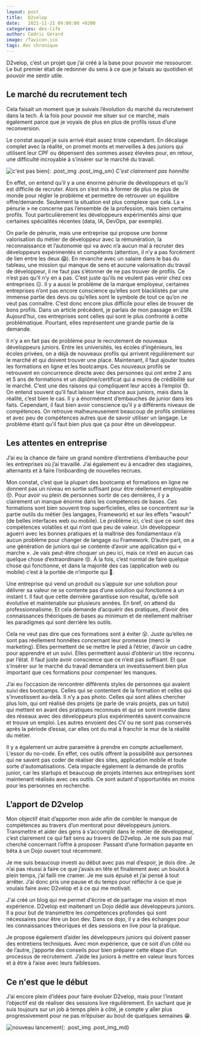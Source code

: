 ```yaml
---
layout: post
title:  D2velop
date:   2021-11-21 09:00:00 +0200
categories: dev-life
author: Cédric Gérard
image: /favicon.ico
tags: dev chronique
---
```


D2velop, c’est un projet que j’ai créé à la base pour pouvoir me ressourcer. Le but premier était de redonner du sens à ce que je faisais au quotidien et pouvoir me sentir utile.

## Le marché du recrutement tech

Cela faisait un moment que je suivais l’évolution du marché du recrutement dans la tech. À la fois pour pouvoir me situer sur ce marché, mais également parce que je voyais de plus en plus de profils issus d’une reconversion.

Le constat auquel je suis arrivé était assez triste cependant. En décalage complet avec la réalité, on promet monts et merveilles à des juniors qui utilisent leur CPF ou dépensent des sommes assez élevées pour, en retour, une difficulté incroyable à s’insérer sur le marché du travail.

![c'est pas bien](https://media.giphy.com/media/gLp8NXBF32DNYWTa73/giphy.gif){: .post_img .post_img_sm} *C'est clairement pas honnête*

En effet, on entend qu’il y a une énorme pénurie de développeurs et qu’il est difficile de recruter. Alors on s’est mis à former de plus ne plus de monde pour régler le problème et permettre de retrouver un équilibre offre/demande. Seulement la situation est plus complexe que cela. La « pénurie » ne concerne pas l’ensemble de la profession, mais bien certains profils. Tout particulièrement les développeurs expérimentés ainsi que certaines spécialités récentes (data, IA, DevOps, par exemple).

On parle de pénurie, mais une entreprise qui propose une bonne valorisation du métier de développeur avec la rémunération, la reconnaissance et l’autonomie qui va avec n’a aucun mal à recruter des développeurs expérimentés et compétents (attention, il n’y a pas forcément de lien entre les deux 😱). En revanche avec un salaire dans le bas du tableau, une mission qui manque de sens et aucune valorisation du travail de développeur, il ne faut pas s’étonner de ne pas trouver de profils. Ce n’est pas qu’il n’y en a pas. C’est juste qu’ils ne veulent pas venir chez ces entreprises 😖. Il y a aussi le problème de la marque employeur, certaines entreprises n’ont pas encore conscience qu’elles sont blacklistés par une immense partie des devs ou qu’elles sont le symbole de tout ce qu’on ne veut pas connaître. C’est donc encore plus difficile pour elles de trouver de bons profils. Dans un article précédent, je parlais de mon passage en ESN. Aujourd’hui, ces entreprises sont celles qui sont le plus confronté à cette problématique. Pourtant, elles représentent une grande partie de la demande.

Il n’y a en fait pas de problème pour le recrutement de nouveaux développeurs juniors. Entre les universités, les écoles d’ingénieurs, les écoles privées, on a déjà de nouveaux profils qui arrivent régulièrement sur le marché et qui doivent trouver une place. Maintenant, il faut ajouter toutes les formations en ligne et les bootcamps. Ces nouveaux profils se retrouvent en concurrence directe avec des personnes qui ont entre 2 ans et 5 ans de formations et un diplôme/certificat qui a moins de crédibilité sur le marché. C’est une des raisons qui compliquent leur accès à l’emploi 😓. On entend souvent qu'il faut laisser leur chance aux juniors, mais dans la réalité, c’est bien le cas. Il y a énormément d’embauches de junior dans les faits. Cependant, il faut bien avoir conscience qu’il y a différents niveaux de compétences. On retrouve malheureusement beaucoup de profils similaires et avec peu de compétences autres que de savoir utiliser un langage. Le problème étant qu'il faut bien plus que ça pour être un développeur.

## Les attentes en entreprise

J’ai eu la chance de faire un grand nombre d’entretiens d’embauche pour les entreprises où j’ai travaillé. J’ai également eu à encadrer des stagiaires, alternants et à faire l’onboarding de nouvelles recrues.

Mon constat, c’est que la plupart des bootcamp et formations en ligne ne donnent pas un niveau en sortie suffisant pour être réellement employable 😣. Pour avoir vu plein de personnes sortir de ces dernières, il y a clairement un manque énorme dans les compétences de bases. Ces formations sont bien souvent trop superficielles, elles se concentrent sur la partie outils du métier (les langages, Framework) et sur les effets "waouh" (de belles interfaces web ou mobile). Le problème ici, c’est que ce sont des compétences volatiles et qui n’ont que peu de valeur. Un développeur aguerri avec les bonnes pratiques et la maîtrise des fondamentaux n’a aucun problème pour changer de langage ou Framework. D’autre part, on a une génération de juniors qui se contente d’avoir une application qui « marche ». Je vais peut-être choquer un peu ici, mais ce n’est en aucun cas quelque chose d’extraordinaire 😒. À la fois, c’est normal de faire quelque chose qui fonctionne, et dans la majorité des cas (application web ou mobile) c’est à la portée de n’importe qui 🤫.

Une entreprise qui vend un produit ou s’appuie sur une solution pour délivrer sa valeur ne se contente pas d’une solution qui fonctionne à un instant t. Il faut que cette dernière garantisse son résultat, qu’elle soit évolutive et maintenable sur plusieurs années. En bref, on attend du professionnalisme. Et cela demande d’acquérir des pratiques, d’avoir des connaissances théoriques de bases au minimum et de réellement maîtriser les paradigmes qui sont derrière les outils.

Cela ne veut pas dire que ces formations sont à éviter 😮. Juste qu’elles ne sont pas réellement honnêtes concernant leur promesse (merci le marketing). Elles permettent de se mettre le pied à l’étrier, d’avoir un cadre pour apprendre et un suivi. Elles permettent aussi d’obtenir un titre reconnu par l’état. Il faut juste avoir conscience que ce n’est pas suffisant. Et que s’insérer sur le marché du travail demandera un investissement bien plus important que ces formations pour compenser les manques.

J’ai eu l’occasion de rencontrer différents styles de personnes qui avaient suivi des bootcamps. Celles qui se contentent de la formation et celles qui s’investissent au-delà. Il n’y a pas photo. Celles qui sont allées chercher plus loin, qui ont réalisé des projets (je parle de vrais projets, pas un tuto) qui mettent en avant des pratiques reconnues et qui se sont investie dans des réseaux avec des développeurs plus expérimentés savent convaincre et trouve un emploi. Les autres envoient des CV ou ne sont pas conservés après la période d’essai, car elles ont du mal à franchir le mur de la réalité du métier.

Il y a également un autre paramètre à prendre en compte actuellement. L'essor du no-code. En effet, ces outils offrent la possibilité aux personnes qui ne savent pas coder de réaliser des sites, application mobile et toute sorte d'automatisations. Cela impacte également la demande de profils junior, car les startups et beaucoup de projets internes aux entreprises sont maintenant réalisés avec ces outils. Ce sont autant d'opportunités en moins pour les personnes en recherche.

## L’apport de D2velop

Mon objectif était d’apporter mon aide afin de combler le manque de compétences au travers d’un mentorat pour développeurs juniors. Transmettre et aider des gens à s’accomplir dans le métier de développeur, c’est clairement ce qui fait sens au travers de D2velop. Je me suis pas mal cherché concernant l’offre à proposer. Passant d’une formation payante en bêta à un Dojo ouvert tout récemment.

Je me suis beaucoup investi au début avec pas mal d’espoir, je dois dire. Je n’ai pas réussi à faire ce que j’avais en tête et finalement avec un boulot à plein temps, j’ai failli me cramer. Je me suis épuisé et j’ai pensé à tout arrêter. J’ai donc pris une pause et du temps pour réfléchir à ce que je voulais faire avec D2velop et à ce qui me motivait.

J'ai créé un blog qui me permet d’écrire et de partager ma vision et mon expérience. D2velop est maitenant un Dojo dédié aux développeurs juniors. Il a pour but de transmettre les compétences profondes qui sont nécessaires pour être un bon dev. Dans ce dojo, il y a des échanges pour les connaissances théoriques et des sessions en live pour la pratique.

Je propose également d’aider les développeurs juniors qui doivent passer des entretiens techniques. Avec mon expérience, que ce soit d’un côté ou de l’autre, j’apporte des conseils pour bien préparer cette étape d’un processus de recrutement. J’aide les juniors à mettre en valeur leurs forces et à être à l’aise avec leurs faiblesses.

## Ce n'est que le début

J’ai encore plein d’idées pour faire évoluer D2velop, mais pour l’instant l’objectif est de réaliser des sessions live régulièrement. En sachant que je suis toujours sur un job à temps plein à côté, je compte y aller plus progressivement pour ne pas m’épuiser au bout de quelques semaines 😁.

![nouveau lancement](https://media.giphy.com/media/l0DAG3B1k4I6p3pg4/giphy.gif){: .post_img .post_img_md}
